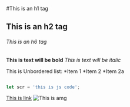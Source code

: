 #This is an h1 tag
## This is an h2 tag
###### This is an h6 tag

**This is text will be bold**
*This is text will be italic*

This is Unbordered list:
  *Item 1
  *Item 2
    *Item 2a

```javascript

let scr = 'this is js code';

```

[This is link](https://github.com)
![This is amg](https://img.freepik.com/free-photo/beautiful-sunset-lake-with-greenery-coast-amazing-cloudy-sky_181624-3746.jpg)
